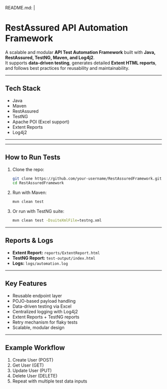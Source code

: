 README.md: |
  # RestAssured API Automation Framework

  A scalable and modular **API Test Automation Framework** built with **Java, RestAssured, TestNG, Maven, and Log4j2**.  
  It supports **data-driven testing**, generates detailed **Extent HTML reports**, and follows best practices for reusability and maintainability.

  ---

  ##  Tech Stack
  - Java  
  - Maven  
  - RestAssured  
  - TestNG  
  - Apache POI (Excel support)  
  - Extent Reports  
  - Log4j2  

  ---


---

##  How to Run Tests
1. Clone the repo:
   ```bash
   git clone https://github.com/your-username/RestAssuredFramework.git
   cd RestAssuredFramework
   ```

2. Run with Maven:
   ```bash
   mvn clean test
   ```

3. Or run with TestNG suite:
   ```bash
   mvn clean test -DsuiteXmlFile=testng.xml
   ```

---

##  Reports & Logs
- **Extent Report:** `reports/ExtentReport.html`  
- **TestNG Report:** `test-output/index.html`  
- **Logs:** `logs/automation.log`  

---

##  Key Features
- Reusable endpoint layer  
- POJO-based payload handling  
- Data-driven testing via Excel  
- Centralized logging with Log4j2  
- Extent Reports + TestNG reports  
- Retry mechanism for flaky tests  
- Scalable, modular design  

---

##  Example Workflow
1. Create User (POST)  
2. Get User (GET)  
3. Update User (PUT)  
4. Delete User (DELETE)  
5. Repeat with multiple test data inputs  


